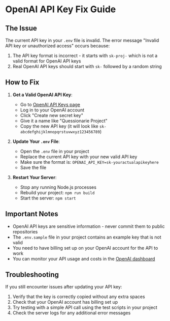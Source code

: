 # OpenAI API Key Fix Guide

## The Issue

The current API key in your `.env` file is invalid. The error message "Invalid API key or unauthorized access" occurs because:

1. The API key format is incorrect - it starts with `sk-proj-` which is not a valid format for OpenAI API keys
2. Real OpenAI API keys should start with `sk-` followed by a random string

## How to Fix

1. **Get a Valid OpenAI API Key**:
   - Go to [OpenAI API Keys page](https://platform.openai.com/api-keys)
   - Log in to your OpenAI account
   - Click "Create new secret key"
   - Give it a name like "Quessionarie Project"
   - Copy the new API key (it will look like `sk-abcdefghijklmnopqrstuvwxyz123456789`)

2. **Update Your `.env` File**:
   - Open the `.env` file in your project
   - Replace the current API key with your new valid API key
   - Make sure the format is: `OPENAI_API_KEY=sk-youractualapikeyhere`
   - Save the file

3. **Restart Your Server**:
   - Stop any running Node.js processes
   - Rebuild your project: `npm run build`
   - Start the server: `npm start`

## Important Notes

- OpenAI API keys are sensitive information - never commit them to public repositories
- The `.env.sample` file in your project contains an example key that is not valid
- You need to have billing set up on your OpenAI account for the API to work
- You can monitor your API usage and costs in the [OpenAI dashboard](https://platform.openai.com/usage)

## Troubleshooting

If you still encounter issues after updating your API key:

1. Verify that the key is correctly copied without any extra spaces
2. Check that your OpenAI account has billing set up
3. Try testing with a simple API call using the test scripts in your project
4. Check the server logs for any additional error messages
